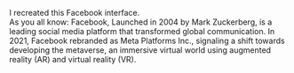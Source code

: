 I recreated this Facebook interface.                                                                                                                                                                                   
As you all know: Facebook, 
Launched in 2004 by Mark Zuckerberg, is a leading social media platform that transformed global communication.  In 2021, Facebook rebranded as Meta Platforms Inc., signaling a shift towards developing the metaverse, an immersive virtual world using augmented reality (AR) and virtual reality (VR).
 
